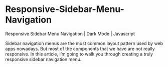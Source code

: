 # Responsive-Sidebar-Menu-Navigation
Responsive Sidebar Menu Navigation | Dark Mode | Javascript

Sidebar navigation menus are the most common layout pattern used by web apps nowadays. But most of the components that we have are not really responsive. In this article, I’m going to walk you through creating a truly responsive sidebar navigation menu.
